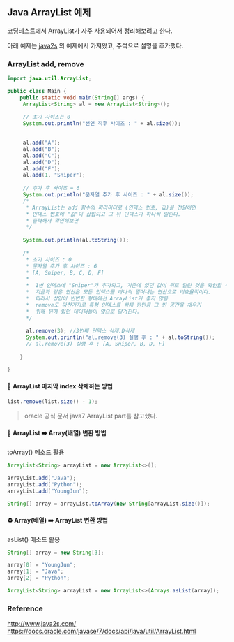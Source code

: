 ## Java ArrayList 예제
코딩테스트에서 ArrayList가 자주 사용되어서 정리해보려고 한다.

아래 예제는 [java2s](http://www.java2s.com/) 의 예제에서 가져왔고, 주석으로 설명을 추가했다.


### ArrayList add, remove

```java
import java.util.ArrayList;

public class Main {
    public static void main(String[] args) {
     ArrayList<String> al = new ArrayList<String>();
     
     // 초기 사이즈는 0  
     System.out.println("선언 직후 사이즈 : " + al.size()); 

  
     al.add("A");
     al.add("B");
     al.add("C");
     al.add("D");
     al.add("F");
     al.add(1, "Sniper");
     
     // 추가 후 사이즈 = 6
     System.out.println("문자열 추가 후 사이즈 : " + al.size());        
     /*
      * ArrayList는 add 함수의 파라미터로 (인덱스 번호, 값)을 전달하면 
      * 인덱스 번호에 "값"이 삽입되고 그 뒤 인덱스가 하나씩 밀린다.
      * 출력해서 확인해보면
      */
     
     System.out.println(al.toString());
     
     /*
      * 초기 사이즈 : 0
      * 문자열 추가 후 사이즈 : 6
      * [A, Sniper, B, C, D, F]
      * 
      *  1번 인덱스에 "Sniper"가 추가되고, 기존에 있던 값이 뒤로 밀린 것을 확인할 수 있다.
      *  지금과 같은 연산은 모든 인덱스를 하나씩 밀어내는 연산으로 비효율적이다.
      *  따라서 삽입이 빈번한 형태에선 ArrayList가 좋지 않음
      *  remove도 마찬가지로 특정 인덱스를 삭제 한만큼 그 빈 공간을 채우기
      *  위해 뒤에 있던 데이터들이 앞으로 당겨진다.
      */
  
      al.remove(3); //3번째 인덱스 삭제.D삭제
      System.out.println("al.remove(3) 실행 후 : " + al.toString());
      // al.remove(3) 실행 후 : [A, Sniper, B, D, F]
     
    }

} 
```

#### 🍯 ArrayList 마지막 index 삭제하는 방법
```java
list.remove(list.size() - 1);
```
> oracle 공식 문서 java7 ArrayList part를 참고했다.  

#### 🍯 ArrayList ➡️ Array(배열) 변환 방법
toArray() 메소드 활용
```java
ArrayList<String> arrayList = new ArrayList<>();

arrayList.add("Java");
arrayList.add("Python");
arrayList.add("YoungJun");

String[] array = arrayList.toArray(new String[arrayList.size()]);
```

#### ♻️ Array(배열) ➡️ ArrayList 변환 방법
asList() 메소드 활용
```java
String[] array = new String[3];

array[0] = "YoungJun";
array[1] = "Java";
array[2] = "Python";

ArrayList<String> arrayList = new ArrayList<>(Arrays.asList(array));
```

### Reference

http://www.java2s.com/   
https://docs.oracle.com/javase/7/docs/api/java/util/ArrayList.html   
